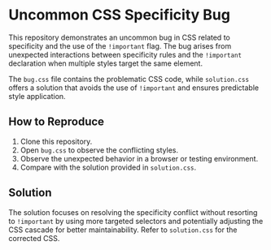 # Uncommon CSS Specificity Bug

This repository demonstrates an uncommon bug in CSS related to specificity and the use of the `!important` flag.  The bug arises from unexpected interactions between specificity rules and the `!important` declaration when multiple styles target the same element.

The `bug.css` file contains the problematic CSS code, while `solution.css` offers a solution that avoids the use of `!important` and ensures predictable style application.

## How to Reproduce

1. Clone this repository.
2. Open `bug.css` to observe the conflicting styles.
3. Observe the unexpected behavior in a browser or testing environment. 
4. Compare with the solution provided in `solution.css`.

## Solution

The solution focuses on resolving the specificity conflict without resorting to `!important` by using more targeted selectors and potentially adjusting the CSS cascade for better maintainability. Refer to `solution.css` for the corrected CSS. 
